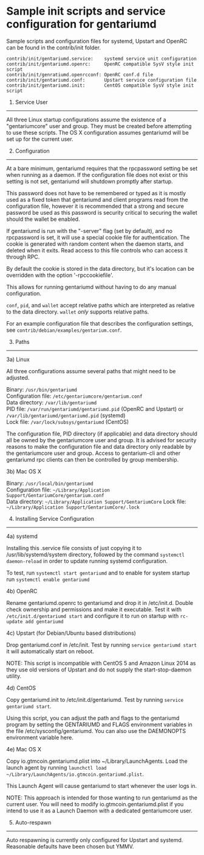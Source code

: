 Sample init scripts and service configuration for gentariumd
==========================================================

Sample scripts and configuration files for systemd, Upstart and OpenRC
can be found in the contrib/init folder.

    contrib/init/gentariumd.service:    systemd service unit configuration
    contrib/init/gentariumd.openrc:     OpenRC compatible SysV style init script
    contrib/init/genratiumd.openrcconf: OpenRC conf.d file
    contrib/init/gentariumd.conf:       Upstart service configuration file
    contrib/init/gentariumd.init:       CentOS compatible SysV style init script

1. Service User
---------------------------------

All three Linux startup configurations assume the existence of a "gentariumcore" user
and group.  They must be created before attempting to use these scripts.
The OS X configuration assumes gentariumd will be set up for the current user.

2. Configuration
---------------------------------

At a bare minimum, gentariumd requires that the rpcpassword setting be set
when running as a daemon.  If the configuration file does not exist or this
setting is not set, gentariumd will shutdown promptly after startup.

This password does not have to be remembered or typed as it is mostly used
as a fixed token that gentariumd and client programs read from the configuration
file, however it is recommended that a strong and secure password be used
as this password is security critical to securing the wallet should the
wallet be enabled.

If gentariumd is run with the "-server" flag (set by default), and no rpcpassword is set,
it will use a special cookie file for authentication. The cookie is generated with random
content when the daemon starts, and deleted when it exits. Read access to this file
controls who can access it through RPC.

By default the cookie is stored in the data directory, but it's location can be overridden
with the option '-rpccookiefile'.

This allows for running gentariumd without having to do any manual configuration.

`conf`, `pid`, and `wallet` accept relative paths which are interpreted as
relative to the data directory. `wallet` *only* supports relative paths.

For an example configuration file that describes the configuration settings,
see `contrib/debian/examples/gentarium.conf`.

3. Paths
---------------------------------

3a) Linux

All three configurations assume several paths that might need to be adjusted.

Binary:              `/usr/bin/gentariumd`  
Configuration file:  `/etc/gentariumcore/gentarium.conf`  
Data directory:      `/var/lib/gentariumd`  
PID file:            `/var/run/gentariumd/gentariumd.pid` (OpenRC and Upstart) or `/var/lib/gentariumd/gentariumd.pid` (systemd)  
Lock file:           `/var/lock/subsys/gentariumd` (CentOS)  

The configuration file, PID directory (if applicable) and data directory
should all be owned by the gentariumcore user and group.  It is advised for security
reasons to make the configuration file and data directory only readable by the
gentariumcore user and group.  Access to gentarium-cli and other gentariumd rpc clients
can then be controlled by group membership.

3b) Mac OS X

Binary:              `/usr/local/bin/gentariumd`  
Configuration file:  `~/Library/Application Support/GentariumCore/gentarium.conf`  
Data directory:      `~/Library/Application Support/GentariumCore`
Lock file:           `~/Library/Application Support/GentariumCore/.lock`

4. Installing Service Configuration
-----------------------------------

4a) systemd

Installing this .service file consists of just copying it to
/usr/lib/systemd/system directory, followed by the command
`systemctl daemon-reload` in order to update running systemd configuration.

To test, run `systemctl start gentariumd` and to enable for system startup run
`systemctl enable gentariumd`

4b) OpenRC

Rename gentariumd.openrc to gentariumd and drop it in /etc/init.d.  Double
check ownership and permissions and make it executable.  Test it with
`/etc/init.d/gentariumd start` and configure it to run on startup with
`rc-update add gentariumd`

4c) Upstart (for Debian/Ubuntu based distributions)

Drop gentariumd.conf in /etc/init.  Test by running `service gentariumd start`
it will automatically start on reboot.

NOTE: This script is incompatible with CentOS 5 and Amazon Linux 2014 as they
use old versions of Upstart and do not supply the start-stop-daemon utility.

4d) CentOS

Copy gentariumd.init to /etc/init.d/gentariumd. Test by running `service gentariumd start`.

Using this script, you can adjust the path and flags to the gentariumd program by
setting the GENTARIUMD and FLAGS environment variables in the file
/etc/sysconfig/gentariumd. You can also use the DAEMONOPTS environment variable here.

4e) Mac OS X

Copy io.gtmcoin.gentariumd.plist into ~/Library/LaunchAgents. Load the launch agent by
running `launchctl load ~/Library/LaunchAgents/io.gtmcoin.gentariumd.plist`.

This Launch Agent will cause gentariumd to start whenever the user logs in.

NOTE: This approach is intended for those wanting to run gentariumd as the current user.
You will need to modify io.gtmcoin.gentariumd.plist if you intend to use it as a
Launch Daemon with a dedicated gentariumcore user.

5. Auto-respawn
-----------------------------------

Auto respawning is currently only configured for Upstart and systemd.
Reasonable defaults have been chosen but YMMV.
